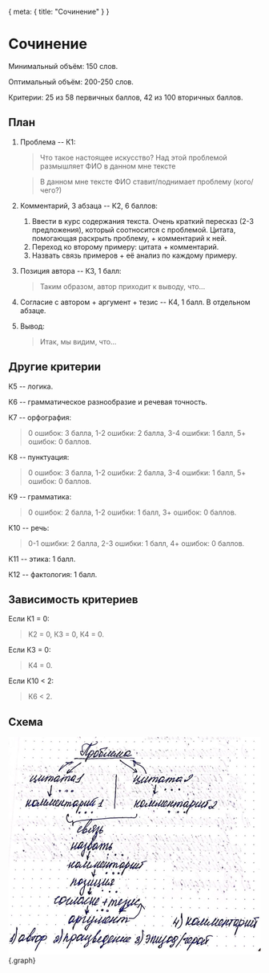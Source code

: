 <route> { meta: { title: "Сочинение" } } </route> 

<style scoped>
.graph {
   background-color: var(--background-color);
}

.graph > img {
   mix-blend-mode: darken;
  border: 2px solid;
}
</style>

# Сочинение

Минимальный объём: 150 слов.

Оптимальный объём: 200-250 слов.

Критерии:
25 из 58 первичных баллов,
42 из 100 вторичных баллов.

## План

1. Проблема -- К1:

   > Что такое настоящее искусство? Над этой проблемой размышляет ФИО в данном мне тексте

   > В данном мне тексте ФИО ставит/поднимает проблему (кого/чего?)

2. Комментарий, 3 абзаца -- К2, 6 баллов:
    1. Ввести в курс содержания текста. Очень краткий пересказ (2-3 предложения), который соотносится с проблемой.
       Цитата, помогающая раскрыть проблему, + комментарий к ней.
    2. Переход ко второму примеру: цитата + комментарий.
    3. Назвать связь примеров + её анализ по каждому примеру.

3. Позиция автора -- К3, 1 балл:

   > Таким образом, автор приходит к выводу, что...

4. Согласие с автором + аргумент + тезис -- К4, 1 балл. В отдельном абзаце.

5. Вывод:
   > Итак, мы видим, что...

## Другие критерии

К5 -- логика.

К6 -- грамматическое разнообразие и речевая точность.

К7 -- орфография:
> 0 ошибок: 3 балла,
> 1-2 ошибки: 2 балла,
> 3-4 ошибки: 1 балл,
> 5+ ошибок: 0 баллов.

К8 -- пунктуация:
> 0 ошибок: 3 балла,
> 1-2 ошибки: 2 балла,
> 3-4 ошибки: 1 балл,
> 5+ ошибок: 0 баллов.

К9 -- грамматика:
> 0 ошибок: 2 балла,
> 1-2 ошибки: 1 балл,
> 3+ ошибок: 0 баллов.

К10 -- речь:
> 0-1 ошибки: 2 балла,
> 2-3 ошибки: 1 балл,
> 4+ ошибок: 0 баллов.

К11 -- этика: 1 балл.

К12 -- фактология: 1 балл.

## Зависимость критериев

Если К1 = 0:
> К2 = 0,
> К3 = 0,
> К4 = 0.

Если К3 = 0:
> К4 = 0.

Если К10 < 2:
> К6 < 2.

## Схема

![](../assets/essay.jpg)
{.graph}